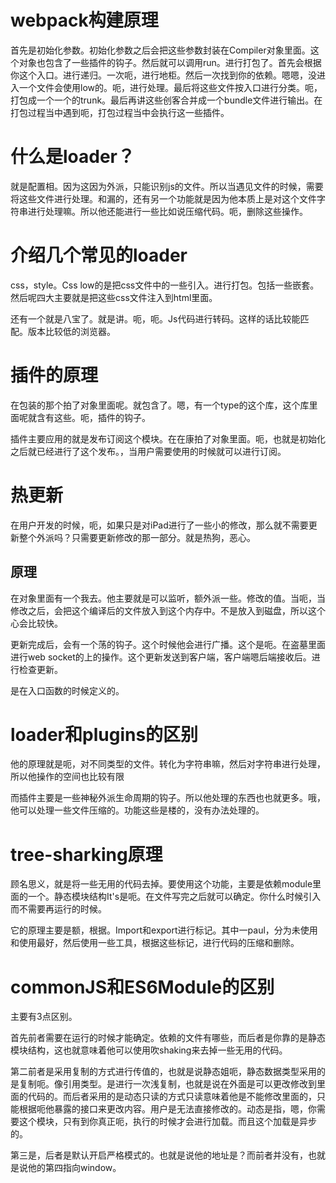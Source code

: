 # webpack构建原理

首先是初始化参数。初始化参数之后会把这些参数封装在Compiler对象里面。这个对象也包含了一些插件的钩子。然后就可以调用run。进行打包了。首先会根据你这个入口。进行递归。一次呃，进行地柜。然后一次找到你的依赖。嗯嗯，没进入一个文件会使用low的。呃，进行处理。最后将这些文件按入口进行分类。呃，打包成一个一个的trunk。最后再讲这些创客合并成一个bundle文件进行输出。在打包过程当中遇到呃，打包过程当中会执行这一些插件。

# 什么是loader？

就是配置相。因为这因为外派，只能识别js的文件。所以当遇见文件的时候，需要将这些文件进行处理。和漏的，还有另一个功能就是因为他本质上是对这个文件字符串进行处理嘛。所以他还能进行一些比如说压缩代码。呃，删除这些操作。

# 介绍几个常见的loader

css，style。Css low的是把css文件中的一些引入。进行打包。包括一些嵌套。然后呢四大主要就是把这些css文件注入到html里面。

还有一个就是八宝了。就是讲。呃，呃。Js代码进行转码。这样的话比较能匹配。版本比较低的浏览器。

# 插件的原理

在包装的那个拍了对象里面呢。就包含了。嗯，有一个type的这个库，这个库里面呢就含有这些。呃，插件的钩子。

插件主要应用的就是发布订阅这个模块。在在康拍了对象里面。呃，也就是初始化之后就已经进行了这个发布。，当用户需要使用的时候就可以进行订阅。

# 热更新

在用户开发的时候，呃，如果只是对iPad进行了一些小的修改，那么就不需要更新整个外派吗？只需要更新修改的那一部分。就是热狗，恶心。

## 原理

在对象里面有一个我去。他主要就是可以监听，额外派一些。修改的值。当呃，当修改之后，会把这个编译后的文件放入到这个内存中。不是放入到磁盘，所以这个心会比较快。

更新完成后，会有一个荡的钩子。这个时候他会进行广播。这个是呃。在盗墓里面进行web socket的上的操作。这个更新发送到客户端，客户端嗯后端接收后。进行检查更新。

是在入口函数的时候定义的。

# loader和plugins的区别

他的原理就是呃，对不同类型的文件。转化为字符串嘛，然后对字符串进行处理，所以他操作的空间也比较有限

而插件主要是一些神秘外派生命周期的钩子。所以他处理的东西也也就更多。哦，他可以处理一些文件压缩的。功能这些是楼的，没有办法处理的。

# tree-sharking原理

顾名思义，就是将一些无用的代码去掉。要使用这个功能，主要是依赖module里面的一个。静态模块结构It's是呃。在文件写完之后就可以确定。你什么时候引入而不需要再运行的时候。

它的原理主要是额，根据。Import和export进行标记。其中一paul，分为未使用和使用最好，然后使用一些工具，根据这些标记，进行代码的压缩和删除。

# commonJS和ES6Module的区别

主要有3点区别。

首先前者需要在运行的时候才能确定。依赖的文件有哪些，而后者是你靠的是静态模块结构，这也就意味着他可以使用吹shaking来去掉一些无用的代码。

第二前者是采用复制的方式进行传值的，也就是说静态姐呃，静态数据类型采用的是复制呃。像引用类型。是进行一次浅复制，也就是说在外面是可以更改修改到里面的代码的。而后者采用的是动态只读的方式只读意味着他是不能修改里面的，只能根据呃他暴露的接口来更改内容。用户是无法直接修改的。动态是指，嗯，你需要这个模块，只有到你真正呃，执行的时候才会进行加载。而且这个加载是异步的。

第三是，后者是默认开启严格模式的。也就是说他的地址是？而前者并没有，也就是说他的第四指向window。